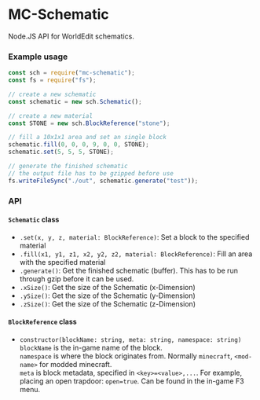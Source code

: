 # MC-Schematic

Node.JS API for WorldEdit schematics.

### Example usage

```js
const sch = require("mc-schematic");
const fs = require("fs");

// create a new schematic
const schematic = new sch.Schematic();

// create a new material
const STONE = new sch.BlockReference("stone");

// fill a 10x1x1 area and set an single block
schematic.fill(0, 0, 0, 9, 0, 0, STONE);
schematic.set(5, 5, 5, STONE);

// generate the finished schematic
// the output file has to be gzipped before use
fs.writeFileSync("./out", schematic.generate("test"));
```

### API

#### `Schematic` class

- `.set(x, y, z, material: BlockReference)`: Set a block to the specified material
- `.fill(x1, y1, z1, x2, y2, z2, material: BlockReference)`: Fill an area with the specified material
- `.generate()`: Get the finished schematic (buffer). This has to be run through gzip before it can be used.
- `.xSize()`: Get the size of the Schematic (x-Dimension)
- `.ySize()`: Get the size of the Schematic (y-Dimension)
- `.zSize()`: Get the size of the Schematic (z-Dimension)


#### `BlockReference` class

- `constructor(blockName: string, meta: string, namespace: string)`   
`blockName` is the in-game name of the block.   
`namespace` is where the block originates from. Normally `minecraft`, `<mod-name>` for modded minecraft.   
`meta` is block metadata, specified in `<key>=<value>,...`. For example, placing an open trapdoor: `open=true`. Can be found in the in-game F3 menu.